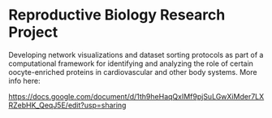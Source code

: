 # Reproductive Biology Research Project
 
 Developing network visualizations and dataset sorting protocols as part of a computational framework for identifying and analyzing the role of certain oocyte-enriched proteins in cardiovascular and other body systems. More info here:
 
https://docs.google.com/document/d/1th9heHaqQxIMf9pjSuLGwXiMder7LXRZebHK_QeqJ5E/edit?usp=sharing
